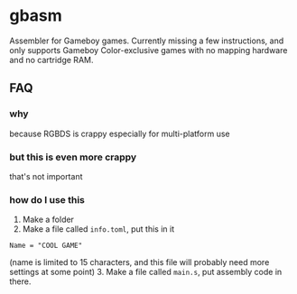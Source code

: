 # gbasm
Assembler for Gameboy games. Currently missing a few instructions, and only supports Gameboy Color-exclusive games with no mapping hardware and no cartridge RAM.

## FAQ
### why
because RGBDS is crappy especially for multi-platform use
### but this is even more crappy
that's not important
### how do I use this
1. Make a folder
2. Make a file called `info.toml`, put this in it
```
Name = "COOL GAME"
```
(name is limited to 15 characters, and this file will probably need more settings at some point)
3. Make a file called `main.s`, put assembly code in there.